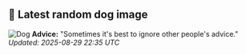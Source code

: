 ## 🐶 Latest random dog image
![Dog](https://images.dog.ceo/breeds/bulldog-boston/n02096585_10734.jpg)
**Advice:** "Sometimes it's best to ignore other people's advice."
*Updated: 2025-08-29 22:35 UTC*
